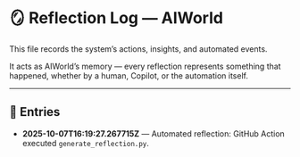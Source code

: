 # 🪞 Reflection Log — AIWorld

This file records the system’s actions, insights, and automated events.

It acts as AIWorld’s memory — every reflection represents something that happened, whether by a human, Copilot, or the automation itself.

---

## 🧩 Entries
- **2025-10-07T16:19:27.267715Z** — Automated reflection: GitHub Action executed `generate_reflection.py`.
